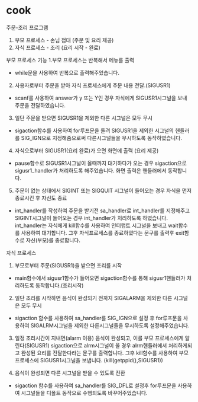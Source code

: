 # cook
주문-조리 프로그램
1. 부모 프로세스 - 손님 접대 (주문 및 요리 제공)
2. 자식 프로세스 - 조리 (요리 시작 - 완료)


부모 프로세스 기능
1.부모 프로세스는 반복해서 메뉴를 출력
- while문을 사용하여 반복으로 출력해주었습니다.

2. 사용자로부터 주문을 받아 자식 프로세스에게 주문 내용 전달.(SIGUSR1)
- scanf를 사용하여 answer가 y 또는 Y인 경우 자식에게 SIGUSR1시그널을 보내 주문을 전달하였습니다.

3. 일단 주문을 받으면 SIGUSR1을 제외한 다른 시그널은 모두 무시
- sigaction함수를 사용하여 for루프문을 돌려 SIGUSR1을 제외한 시그널의 핸들러를 SIG_IGN으로 지정해줌으로써 다른시그널들을 무시하도록 동작하였습니다.

4. 자식으로부터 SIGUSR1(요리 완료)가 오면 화면에 출력 (요리 제공)
- pause함수로 SIGUSR1시그널이 올때까지 대기하다가 오는 경우 sigaction으로 sigusr1_handler가 처리하도록 해주었습니다. 화면 출력은 핸들러에서 동작합니다.

5. 주문이 없는 상태에서 SIGINT 또는 SIGQUIT 시그널이 들어오는 경우 자식을 먼저 종료시킨 후 자신도 종료
- int_handler를 작성하여 주문을 받기전 sa_handler로 int_handler를 지정해주고 SIGINT시그널이 들어오는 경우 int_handler가 처리하도록 하였습니다. int_handler는 자식에게 kill함수를 사용하여 인터럽트 시그널을 보내고 wait함수를 사용하여 대기합니다. 그후 자식프로세스를 종료하였다는 문구를 출력후 exit함수로 자신(부모)를 종료합니다.

자식 프로세스
1. 부모로부터 주문(SIGUSR1)을 받으면 조리를 시작
- main함수에서 sigusr1함수가 들어오면 sigaction함수를 통해 sigusr1핸들러가 처리하도록 동작합니다.(조리시작)

2. 일단 조리를 시작하면 음식이 완성되기 전까지 SIGALARM을 제외한 다른 시그널은 모두 무시
- sigaction 함수를 사용하여 sa_handler를 SIG_IGN으로 설정 후 for루프문을 사용하여 SIGALRM시그널을 제외한 다른시그널들을 무시하도록 설정해주었습니다.

3. 일정 조리시간이 지내면(alarm 이용) 음식이 완성되고, 이를 부모 프로세스에게 알린다(SIGUSR1)
sigaction으로 alrm시그널이 올 경우 alrm핸들러에서 처리하게되고 완성된 요리를 전달한다라는 문구를 출력합니다. 그후 kill함수를 사용하여 부모프로세스에 SIGUSR1시그널을 보냅니다. (kill(getppid(),SIGUSR1))

4. 음식이 완성되면 다른 시그널을 받을 수 있도록 전환
- sigaction 함수를 사용하여 sa_handler를 SIG_DFL로 설정후 for루프문을 사용하여 시그널들을 디폴트 동작으로 수행되도록 바꾸어주었습니다.
